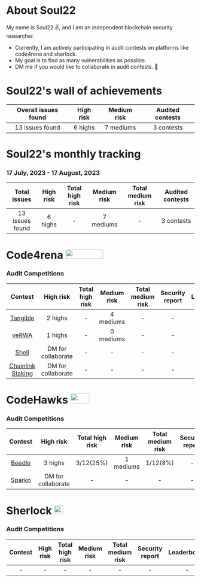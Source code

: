 # About Soul22
My name is Soul22 :v:, and I am an independent blockchain security researcher.

- Currently, I am actively participating in audit contests on platforms like code4rena and sherlock.
- My goal is to find as many vulnerabilities as possible. 
- DM me if you would like to collaborate in audit contests.  :two_men_holding_hands:

# Soul22's wall of achievements

| Overall issues found | High risk | Medium risk | Audited contests |
|:--:|:--:|:--:|:--:|
| 13 issues found | 6 highs | 7 mediums | 3 contests |

# Soul22's monthly tracking 

### 17 July, 2023 - 17 August, 2023 
| Total issues | High risk| Total high risk | Medium risk | Total medium risk | Audited contests |
|:--:|:--:|:--:|:--:|:--:|:--:|
| 13 issues found | 6 highs| - | 7 mediums| - | 3 contests | - | - |


# Code4rena <img src="https://code4rena.com/logos/c4-logo.svg" width=100 height=25>

### Audit Competitions
| Contest | High risk | Total high risk | Medium risk | Total medium risk | Security report | Leaderboard | Due |
|:--:|:--:|:--:|:--:|:--:|:--:|:--:|:--:|
| [Tangible](https://code4rena.com/contests/2023-08-tangible-caviar#top) | 2 highs  | - | 4 mediums | - | - | - | Aug. |
| [veRWA](https://code4rena.com/contests/2023-08-verwa#top) | 1 highs  | - | 0 mediums  | - | - | - |Aug. |
| [Shell](https://code4rena.com/contests/2023-08-shell-protocol#top) | DM for collaborate  | - | -  | - | - | - | - | Aug. |
| [Chainlink Staking](https://code4rena.com/contests/2023-08-chainlink-staking-v02#top) | DM for collaborate  | - | -  | - | - | - | - | Sept. |





# CodeHawks <img src="https://res.cloudinary.com/droqoz7lg/image/upload/v1689080263/snhkgvtsidryjdtx0pce.png" width=50 height=27>

### Audit Competitions
| Contest | High risk | Total high risk | Medium risk | Total medium risk | Security report | Leaderboard  | Due |
|:--:|:--:|:--:|:--:|:--:|:--:|:--:|:--:|
| [Beedle](https://www.codehawks.com/contests/clkbo1fa20009jr08nyyf9wbx) | 3 highs | 3/12(25%) | 1 mediums | 1/12(8%) | - | - |Aug. |
| [Sparkn](https://www.codehawks.com/contests/cllcnja1h0001lc08z7w0orxx) | DM for collaborate | - | - | - | - | - |- |Aug. |


# Sherlock <img src="https://audits.sherlock.xyz/_next/static/media/sherlock_logo.dc2b3290.svg" width=24 height=23.5>

### Audit Competitions
| Contest | High risk | Total high risk | Medium risk | Total medium risk | Security report | Leaderboard | time spent |
|:--:|:--:|:--:|:--:|:--:|:--:|:--:|:--:|
| - | - | - | - | - | - | - |- | - |

